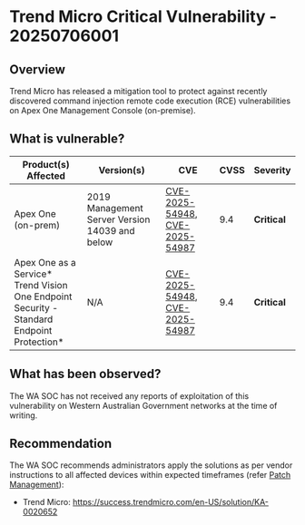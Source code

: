 # Trend Micro Critical Vulnerability - 20250706001

## Overview

Trend Micro has released a mitigation tool to protect against recently discovered command injection remote code execution (RCE) vulnerabilities on Apex One Management Console (on-premise).

## What is vulnerable?

| Product(s) Affected | Version(s) | CVE                                                                                                                                      | CVSS         | Severity                                                       |
| ------------------- | ---------- | ---------------------------------------------------------------------------------------------------------------------------------------- | ------------ | -------------------------------------------------------------- |
| Apex One (on-prem) | 2019 <br> Management Server Version 14039 and below      | [CVE-2025-54948](https://nvd.nist.gov/vuln/detail/CVE-2025-54948), [CVE-2025-54987](https://nvd.nist.gov/vuln/detail/CVE-2025-54987)    | 9.4         | **Critical**   |
| Apex One as a Service* <br> Trend Vision One Endpoint Security - Standard <br> Endpoint Protection* | N/A | [CVE-2025-54948](https://nvd.nist.gov/vuln/detail/CVE-2025-54948), [CVE-2025-54987](https://nvd.nist.gov/vuln/detail/CVE-2025-54987) | 9.4 | **Critical**|


## What has been observed?

The WA SOC has not received any reports of exploitation of this vulnerability on Western Australian Government networks at the time of writing.

## Recommendation

The WA SOC recommends administrators apply the solutions as per vendor instructions to all affected devices within expected timeframes (refer [Patch Management](../guidelines/patch-management.md)):

- Trend Micro: <https://success.trendmicro.com/en-US/solution/KA-0020652>

